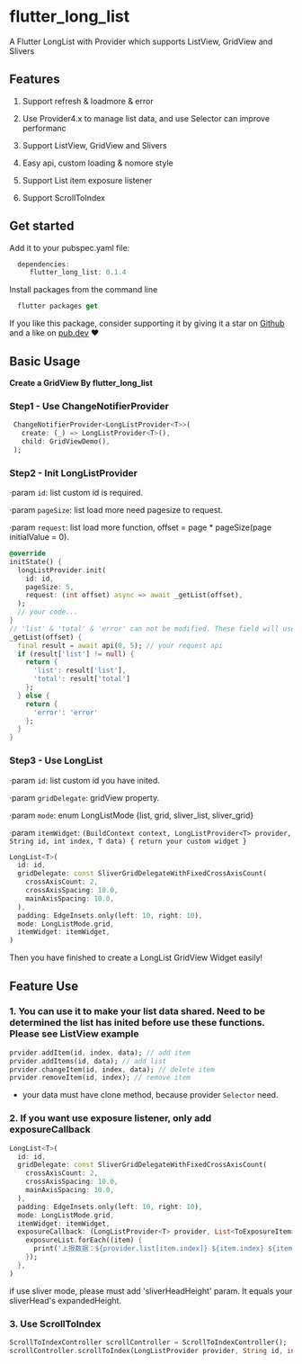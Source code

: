 # flutter_long_list

A Flutter LongList with Provider which supports ListView, GridView and Slivers

## Features

1. Support refresh & loadmore & error

2. Use Provider4.x to manage list data, and use Selector can improve performanc

3. Support ListView, GridView and Slivers

4. Easy api, custom loading & nomore style

5. Support List item exposure listener

6. Support ScrollToIndex

## Get started

Add it to your pubspec.yaml file:

```dart
  dependencies:
     flutter_long_list: 0.1.4
```

Install packages from the command line

```dart
  flutter packages get
```

If you like this package, consider supporting it by giving it a star on [Github](https://github.com/enjkvbej/flutter_long_list) and a like on [pub.dev](https://pub.dev/packages/flutter_long_list) ❤️

## Basic Usage

**Create a GridView By flutter_long_list**

### Step1 - Use ChangeNotifierProvider

```dart
 ChangeNotifierProvider<LongListProvider<T>>(
   create: (_) => LongListProvider<T>(),
   child: GridViewDemo(),
 );
```

### Step2 - Init LongListProvider

·param `id`: list custom id is required.

·param `pageSize`: list load more need pagesize to request.

·param `request`: list load more function, offset = page * pageSize(page initialValue = 0).

```dart
@override
initState() {
  longListProvider.init(
    id: id,
    pageSize: 5,
    request: (int offset) async => await _getList(offset),
  );
  // your code...
}
// 'list' & 'total' & 'error' can not be modified. These field will use to loadmore.
_getList(offset) {
  final result = await api(0, 5); // your request api
  if (result['list'] != null) {
    return {
      'list': result['list'],
      'total': result['total']
    };
  } else {
    return {
      'error': 'error'
    };
  }
}
```

### Step3 - Use LongList

·param `id`: list custom id you have inited.

·param `gridDelegate`: gridView property.

·param `mode`: enum LongListMode {list, grid, sliver_list, sliver_grid}

·param `itemWidget`: `(BuildContext context, LongListProvider<T> provider, String id, int index, T data) { return your custom widget }`

```dart
LongList<T>(
  id: id,
  gridDelegate: const SliverGridDelegateWithFixedCrossAxisCount(
    crossAxisCount: 2,
    crossAxisSpacing: 10.0,
    mainAxisSpacing: 10.0,
  ),
  padding: EdgeInsets.only(left: 10, right: 10),
  mode: LongListMode.grid,
  itemWidget: itemWidget,
)
```

Then you have finished to create a LongList GridView Widget easily!

## Feature Use

### 1. You can use it to make your list data shared. Need to be determined the list has inited before use these functions. Please see ListView example

```dart
prvider.addItem(id, index, data); // add item
prvider.addItems(id, data); // add list
prvider.changeItem(id, index, data); // delete item
prvider.removeItem(id, index); // remove item
```

* your data must have clone method, because provider `Selector` need.

### 2. If you want use exposure listener, only add exposureCallback

```dart
LongList<T>(
  id: id,
  gridDelegate: const SliverGridDelegateWithFixedCrossAxisCount(
    crossAxisCount: 2,
    crossAxisSpacing: 10.0,
    mainAxisSpacing: 10.0,
  ),
  padding: EdgeInsets.only(left: 10, right: 10),
  mode: LongListMode.grid,
  itemWidget: itemWidget,
  exposureCallback: (LongListProvider<T> provider, List<ToExposureItem> exposureList) {
    exposureList.forEach((item) {
      print('上报数据：${provider.list[item.index]} ${item.index} ${item.time}');
    });
  },
)
```

if use sliver mode, please must add 'sliverHeadHeight' param. It equals your sliverHead's expandedHeight.

### 3. Use ScrollToIndex

```dart
ScrollToIndexController scrollController = ScrollToIndexController();
scrollController.scrollToIndex(LongListProvider provider, String id, int index);
```
